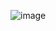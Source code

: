![image](https://user-images.githubusercontent.com/104501394/232313855-3b3d6be8-f721-49d5-888a-4ab4014692ee.png)
